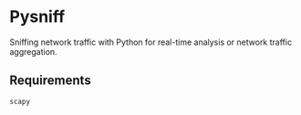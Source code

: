 # Pysniff
Sniffing network traffic with Python for real-time analysis or network traffic aggregation.

## Requirements
`scapy`
